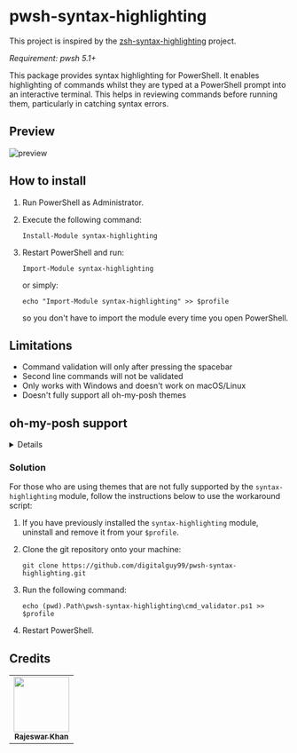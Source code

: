 # pwsh-syntax-highlighting
This project is inspired by the [zsh-syntax-highlighting](https://github.com/zsh-users/zsh-syntax-highlighting "Fish shell like syntax highlighting for Zsh") project.

*Requirement: pwsh 5.1+*

This package provides syntax highlighting for PowerShell. 
It enables highlighting of commands whilst they are typed at a PowerShell prompt into an interactive terminal. 
This helps in reviewing commands before running them, particularly in catching syntax errors.

## Preview

![preview](https://urlzs.com/fiWmK)

## How to install

1. Run PowerShell as Administrator.

2. Execute the following command:

    ```pwsh
    Install-Module syntax-highlighting
    ```
 
3. Restart PowerShell and run:

   ```pwsh
   Import-Module syntax-highlighting
   ```
   
   or simply:
   
   ```pwsh
   echo "Import-Module syntax-highlighting" >> $profile
   ```
   
   so you don't have to import the module every time you open PowerShell.
   
 ## Limitations
 
- Command validation will only after pressing the spacebar
- Second line commands will not be validated 
- Only works with Windows and doesn't work on macOS/Linux
- Doesn't fully support all oh-my-posh themes

## oh-my-posh support

<details>
    
| Theme  | Full Support |
| ------------- | ------------- |
| agnoster  | ✅  |
| agnosterplus  | ✅  |
| aliens  | ✅  |
| amro  | ✅  |
| atomic  | ✅  |
| atomicBit  | ✅  |
| avit  | ✅  |
| blueish  | ✅  |
| blue-owl  | ✅  |
| bubbles  | ✅  |
| bubblesextra  | ✅  |
| bubblesline  | ✅  |
| capr4n  | ❌  |
| cert  | ✅  |
| cinnamon  | ✅  |
| clean-detailed  | ✅  |
| cloud-native-azure  | ❌  |
| craver  | ✅  |
| darkblood  | ✅  |
| default  | ✅  |
| di4am0nd  | ❌  |
| dracula  | ✅  |
| emodipt  | ✅  |
| festivetech  | ✅  |
| fish  | ❌  |
| free-ukraine  | ❌  |
| gmay  | ✅  |
| grandpa-style  | ✅  |
| half-life  | ✅  |
| honukai  | ✅  |
| hotstick.minimal  | ✅  |
| hunk  | ✅  |
| huvix  | ✅  |
| if_tea  | ❌  |
| iterm2  | ✅  |
| jandedobbeleer  | ✅  |
| jblab_2021  | ✅  |
| jonnychipz  | ✅  |
| jtracey93  | ✅  |
| jv_sitecorian  | ✅  |
| kali  | ❌  |
| lambda  | ✅  |
| lambdageneration  | ✅  |
| larserikfinholt  | ✅  |
| M365Princess  | ✅  |
| marcduiker  | ✅  |
| markbull  | ✅  |
| material  | ✅  |
| microverse-power  | ✅  |
| mojada  | ✅  |
| montys  | ❌  |
| mt  | ✅  |
| negligible  | ✅  |
| night-owl  | ✅  |
| nordtron  | ❌  |
| nu4a  | ❌  |
| paradox  | ✅  |
| pararussel  | ✅  |
| patriksvensson  | ✅  |
| peru  | ❌  |
| pixelrobots  | ✅  |
| plague  | ✅  |
| powerlevel10k_classic  | ✅  |
| powerlevel10k_lean  | ✅  |
| powerlevel10k_modern  | ✅  |
| powerlevel10k_rainbow  | ✅  |
| powerline  | ❌  |
| probua.minimal  | ❌  |
| pure  | ✅  |
| remk  | ✅  |
| robbyrussel  | ✅  |
| rudolfs-dark  | ❌  |
| rudolfs-light  | ❌  |
| slim  | ✅  |
| slimfat  | ❌  |
| smoothie  | ✅  |
| sonicboom_dark  | ✅  |
| sonicboom_light  | ✅  |
| sorin  | ✅  |
| space  | ✅  |
| spaceship  | ✅  |
| star  | ✅  |
| stelbent.minimal  | ✅  |
| takuya  | ❌  |
| thecyberden  | ❌  |
| the-unnamed  | ❌  |
| tiwahu  | ❌  |
| tonybaloney  | ✅  |
| unicorn  | ✅  |
| velvet  | ❌  |
| wopian  | ✅  |
| xtoys  | ✅  |
| ys  | ✅  |
| zash  | ✅  |
    
</details>

### Solution

For those who are using themes that are not fully supported by the `syntax-highlighting` module, follow the instructions
below to use the workaround script:

1. If you have previously installed the `syntax-highlighting` module, uninstall and remove it from your `$profile`.

2. Clone the git repository onto your machine:

    ```pwsh
    git clone https://github.com/digitalguy99/pwsh-syntax-highlighting.git
    ```
    
3. Run the following command:
    
   ```pwsh
   echo (pwd).Path\pwsh-syntax-highlighting\cmd_validator.ps1 >> $profile
   ```

4. Restart PowerShell.

## Credits

<table>
  <tr>
    <td align="center"><a href="https://www.linkedin.com/in/rajeswarkhan/" target="_blank"><img src="https://media-exp1.licdn.com/dms/image/C4D03AQHgpVP7ohT_ZQ/profile-displayphoto-shrink_400_400/0/1516901471017?e=1659571200&v=beta&t=Ksn0EbeQUQcEf4goaH7cfmhrk9qW3yARCtExx0psTVI" width="100px;" alt=""/><br /><sub><b>Rajeswar Khan</b></sub></a><br /></td>
  </tr>
</table>
